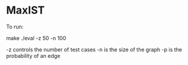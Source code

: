 MaxIST
======

To run:

 make
 ./eval -z 50 -n 100

-z controls the number of test cases
-n is the size of the graph
-p is the probability of an edge
